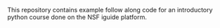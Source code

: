 This repository contains example follow along code for an introductory python course done on the NSF iguide platform. 
